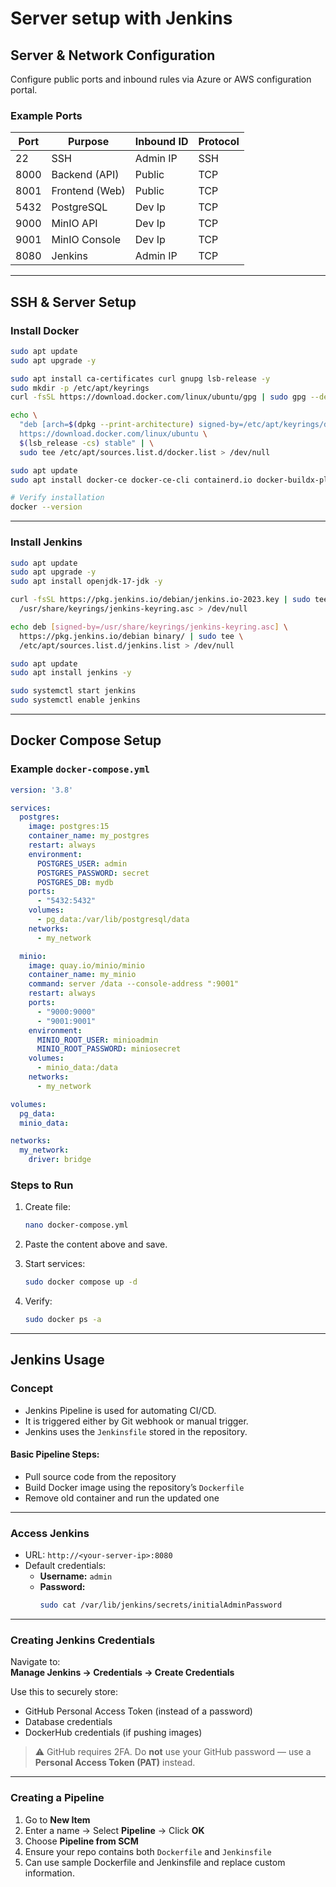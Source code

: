 
# Server setup with Jenkins

## Server & Network Configuration

Configure public ports and inbound rules via Azure or AWS configuration portal.

### Example Ports
| Port | Purpose         | Inbound ID | Protocol |
|------|------------------|------------|----------|
| 22   | SSH              | Admin IP       | SSH      |
| 8000 | Backend (API)    | Public       | TCP      |
| 8001 | Frontend (Web)   | Public       | TCP      |
| 5432 | PostgreSQL       | Dev Ip       | TCP      |
| 9000 | MinIO API        | Dev Ip       | TCP      |
| 9001 | MinIO Console    | Dev Ip       | TCP      |
| 8080 | Jenkins          | Admin IP       | TCP      |

---

## SSH & Server Setup

### Install Docker

```bash
sudo apt update
sudo apt upgrade -y

sudo apt install ca-certificates curl gnupg lsb-release -y
sudo mkdir -p /etc/apt/keyrings
curl -fsSL https://download.docker.com/linux/ubuntu/gpg | sudo gpg --dearmor -o /etc/apt/keyrings/docker.gpg

echo \
  "deb [arch=$(dpkg --print-architecture) signed-by=/etc/apt/keyrings/docker.gpg] \
  https://download.docker.com/linux/ubuntu \
  $(lsb_release -cs) stable" | \
  sudo tee /etc/apt/sources.list.d/docker.list > /dev/null

sudo apt update
sudo apt install docker-ce docker-ce-cli containerd.io docker-buildx-plugin docker-compose-plugin -y

# Verify installation
docker --version
```

---

### Install Jenkins

```bash
sudo apt update
sudo apt upgrade -y
sudo apt install openjdk-17-jdk -y
```

```bash
curl -fsSL https://pkg.jenkins.io/debian/jenkins.io-2023.key | sudo tee \
  /usr/share/keyrings/jenkins-keyring.asc > /dev/null

echo deb [signed-by=/usr/share/keyrings/jenkins-keyring.asc] \
  https://pkg.jenkins.io/debian binary/ | sudo tee \
  /etc/apt/sources.list.d/jenkins.list > /dev/null

sudo apt update
sudo apt install jenkins -y

sudo systemctl start jenkins
sudo systemctl enable jenkins
```

---

## Docker Compose Setup

### Example `docker-compose.yml`

```yaml
version: '3.8'

services:
  postgres:
    image: postgres:15
    container_name: my_postgres
    restart: always
    environment:
      POSTGRES_USER: admin
      POSTGRES_PASSWORD: secret
      POSTGRES_DB: mydb
    ports:
      - "5432:5432"
    volumes:
      - pg_data:/var/lib/postgresql/data
    networks:
      - my_network

  minio:
    image: quay.io/minio/minio
    container_name: my_minio
    command: server /data --console-address ":9001"
    restart: always
    ports:
      - "9000:9000"
      - "9001:9001"
    environment:
      MINIO_ROOT_USER: minioadmin
      MINIO_ROOT_PASSWORD: miniosecret
    volumes:
      - minio_data:/data
    networks:
      - my_network

volumes:
  pg_data:
  minio_data:

networks:
  my_network:
    driver: bridge
```

### Steps to Run

1. Create file:
   ```bash
   nano docker-compose.yml
   ```

2. Paste the content above and save.

3. Start services:
   ```bash
   sudo docker compose up -d
   ```

4. Verify:
   ```bash
   sudo docker ps -a
   ```

---

## Jenkins Usage

### Concept

- Jenkins Pipeline is used for automating CI/CD.
- It is triggered either by Git webhook or manual trigger.
- Jenkins uses the `Jenkinsfile` stored in the repository.

#### Basic Pipeline Steps:
- Pull source code from the repository
- Build Docker image using the repository’s `Dockerfile`
- Remove old container and run the updated one

---

### Access Jenkins

- URL: `http://<your-server-ip>:8080`
- Default credentials:
  - **Username:** `admin`
  - **Password:** 
    ```bash
    sudo cat /var/lib/jenkins/secrets/initialAdminPassword
    ```

---

### Creating Jenkins Credentials

Navigate to:  
**Manage Jenkins → Credentials → Create Credentials**

Use this to securely store:
- GitHub Personal Access Token (instead of a password)
- Database credentials
- DockerHub credentials (if pushing images)

> ⚠️ GitHub requires 2FA. Do **not** use your GitHub password — use a **Personal Access Token (PAT)** instead.

---

### Creating a Pipeline

1. Go to **New Item**
2. Enter a name → Select **Pipeline** → Click **OK**
3. Choose **Pipeline from SCM**
4. Ensure your repo contains both `Dockerfile` and `Jenkinsfile`
5. Can use sample Dockerfile and Jenkinsfile and replace custom information.
